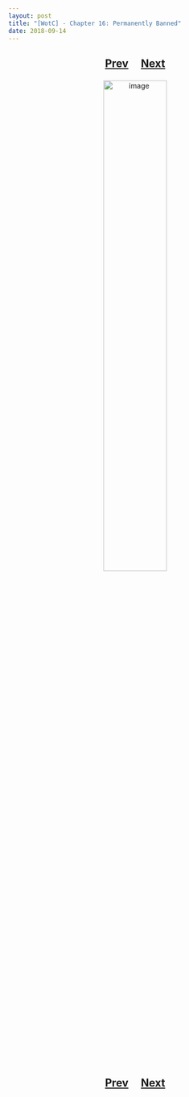 ```yaml
---
layout: post
title: "[WotC] - Chapter 16: Permanently Banned"
date: 2018-09-14
---
```


<h2>
  <p style="text-align:center;">
    <a href="/wingsofthechorus/archive/2018/09/09/chapter15">Prev</a>
    &nbsp;&nbsp;&nbsp;
    <a href="/wingsofthechorus/archive/2018/09/20/chapter17">Next</a>
  </p>
</h2>

<p style="text-align:center;">
  <img src="/wingsofthechorus/images/comics/c16.png" width="50%" alt="image"/>
</p>

<h2>
  <p style="text-align:center;">
    <a href="/wingsofthechorus/archive/2018/09/09/chapter15">Prev</a>
    &nbsp;&nbsp;&nbsp;
    <a href="/wingsofthechorus/archive/2018/09/20/chapter17">Next</a>
  </p>
</h2>
